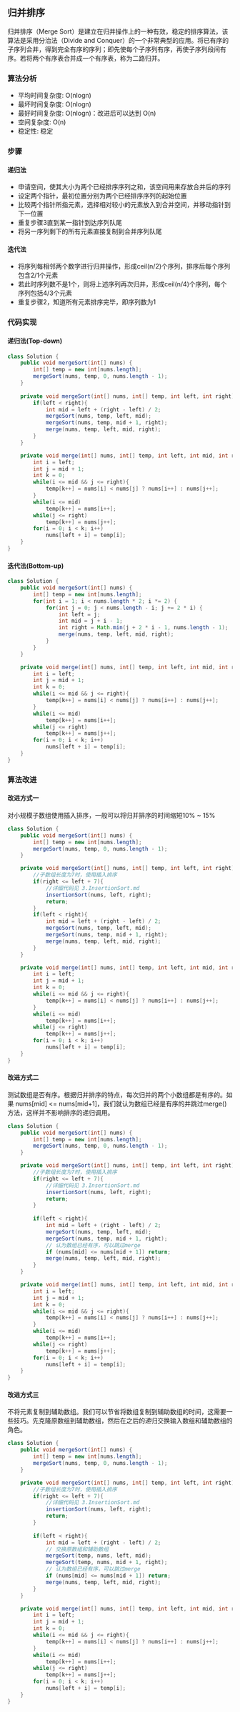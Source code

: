 ## 归并排序
归并排序（Merge Sort）是建立在归并操作上的一种有效，稳定的排序算法，该算法是采用分治法（Divide and Conquer）的一个非常典型的应用。将已有序的子序列合并，得到完全有序的序列；即先使每个子序列有序，再使子序列段间有序。若将两个有序表合并成一个有序表，称为二路归并。

### 算法分析
* 平均时间复杂度: O(nlogn)
* 最坏时间复杂度: O(nlogn)
* 最好时间复杂度: O(nlogn)：改进后可以达到 O(n)
* 空间复杂度: O(n)
* 稳定性: 稳定

### 步骤
#### 递归法
* 申请空间，使其大小为两个已经排序序列之和，该空间用来存放合并后的序列
* 设定两个指针，最初位置分别为两个已经排序序列的起始位置
* 比较两个指针所指元素，选择相对较小的元素放入到合并空间，并移动指针到下一位置
* 重复步骤3直到某一指针到达序列队尾
* 将另一序列剩下的所有元素直接复制到合并序列队尾

#### 迭代法
* 将序列每相邻两个数字进行归并操作，形成ceil(n/2)个序列，排序后每个序列包含2/1个元素
* 若此时序列数不是1个，则将上述序列再次归并，形成ceil(n/4)个序列，每个序列包括4/3个元素
* 重复步骤2，知道所有元素排序完毕，即序列数为1

### 代码实现
#### 递归法(Top-down)
```java
class Solution {
    public void mergeSort(int[] nums) {
        int[] temp = new int[nums.length];
        mergeSort(nums, temp, 0, nums.length - 1);
    }
    
    private void mergeSort(int[] nums, int[] temp, int left, int right) {
        if(left < right){
            int mid = left + (right - left) / 2;
            mergeSort(nums, temp, left, mid);
            mergeSort(nums, temp, mid + 1, right);
            merge(nums, temp, left, mid, right);
        }
    }

    private void merge(int[] nums, int[] temp, int left, int mid, int right) {
        int i = left;
        int j = mid + 1;
        int k = 0;
        while(i <= mid && j <= right){
            temp[k++] = nums[i] < nums[j] ? nums[i++] : nums[j++];
        }
        while(i <= mid)
            temp[k++] = nums[i++];
        while(j <= right)
            temp[k++] = nums[j++];
        for(i = 0; i < k; i++)
            nums[left + i] = temp[i];
    }
}
```

#### 迭代法(Bottom-up)
```java
class Solution {
    public void mergeSort(int[] nums) {
        int[] temp = new int[nums.length];
        for(int i = 1; i < nums.length * 2; i *= 2) {
            for(int j = 0; j < nums.length - i; j += 2 * i) {
                int left = j;
                int mid = j + i - 1;
                int right = Math.min(j + 2 * i - 1, nums.length - 1);
                merge(nums, temp, left, mid, right);
            }
        }
    }

    private void merge(int[] nums, int[] temp, int left, int mid, int right) {
        int i = left;
        int j = mid + 1;
        int k = 0;
        while(i <= mid && j <= right){
            temp[k++] = nums[i] < nums[j] ? nums[i++] : nums[j++];
        }
        while(i <= mid)
            temp[k++] = nums[i++];
        while(j <= right)
            temp[k++] = nums[j++];
        for(i = 0; i < k; i++)
            nums[left + i] = temp[i];
    }
}
```

### 算法改进

#### 改进方式一
对小规模子数组使用插入排序，一般可以将归并排序的时间缩短10% ~ 15%
```java
class Solution {
    public void mergeSort(int[] nums) {
        int[] temp = new int[nums.length];
        mergeSort(nums, temp, 0, nums.length - 1);
    }

    private void mergeSort(int[] nums, int[] temp, int left, int right) {
        //子数组长度为7时，使用插入排序
        if(right <= left + 7){
            //详细代码见 3.InsertionSort.md
            insertionSort(nums, left, right);
            return;
        }
        if(left < right){
            int mid = left + (right - left) / 2;
            mergeSort(nums, temp, left, mid);
            mergeSort(nums, temp, mid + 1, right);
            merge(nums, temp, left, mid, right);
        }
    }

    private void merge(int[] nums, int[] temp, int left, int mid, int right) {
        int i = left;
        int j = mid + 1;
        int k = 0;
        while(i <= mid && j <= right){
            temp[k++] = nums[i] < nums[j] ? nums[i++] : nums[j++];
        }
        while(i <= mid)
            temp[k++] = nums[i++];
        while(j <= right)
            temp[k++] = nums[j++];
        for(i = 0; i < k; i++)
            nums[left + i] = temp[i];
    }
}
```

#### 改进方式二
测试数组是否有序。根据归并排序的特点，每次归并的两个小数组都是有序的。如果 nums[mid] <= nums[mid+1]，我们就认为数组已经是有序的并跳过merge()方法，这样并不影响排序的递归调用。

```java
class Solution {
    public void mergeSort(int[] nums) {
        int[] temp = new int[nums.length];
        mergeSort(nums, temp, 0, nums.length - 1);
    }

    private void mergeSort(int[] nums, int[] temp, int left, int right) {
        //子数组长度为7时，使用插入排序
        if(right <= left + 7){
            //详细代码见 3.InsertionSort.md
            insertionSort(nums, left, right);
            return;
        }
        
        if(left < right){
            int mid = left + (right - left) / 2;
            mergeSort(nums, temp, left, mid);
            mergeSort(nums, temp, mid + 1, right);
            // 认为数组已经有序，可以跳过merge
            if (nums[mid] <= nums[mid + 1]) return;
            merge(nums, temp, left, mid, right);
        }
    }

    private void merge(int[] nums, int[] temp, int left, int mid, int right) {
        int i = left;
        int j = mid + 1;
        int k = 0;
        while(i <= mid && j <= right){
            temp[k++] = nums[i] < nums[j] ? nums[i++] : nums[j++];
        }
        while(i <= mid)
            temp[k++] = nums[i++];
        while(j <= right)
            temp[k++] = nums[j++];
        for(i = 0; i < k; i++)
            nums[left + i] = temp[i];
    }
}
```

#### 改进方式三
不将元素复制到辅助数组。我们可以节省将数组复制到辅助数组的时间，这需要一些技巧。先克隆原数组到辅助数组，然后在之后的递归交换输入数组和辅助数组的角色。

```java
class Solution {
    public void mergeSort(int[] nums) {
        int[] temp = new int[nums.length];
        mergeSort(nums, temp, 0, nums.length - 1);
    }

    private void mergeSort(int[] nums, int[] temp, int left, int right) {
        //子数组长度为7时，使用插入排序
        if(right <= left + 7){
            //详细代码见 3.InsertionSort.md
            insertionSort(nums, left, right);
            return;
        }
        
        if(left < right){
            int mid = left + (right - left) / 2;
            // 交换原数组和辅助数组
            mergeSort(temp, nums, left, mid);
            mergeSort(temp, nums, mid + 1, right);
            // 认为数组已经有序，可以跳过merge
            if (nums[mid] <= nums[mid + 1]) return;
            merge(nums, temp, left, mid, right);
        }
    }

    private void merge(int[] nums, int[] temp, int left, int mid, int right) {
        int i = left;
        int j = mid + 1;
        int k = 0;
        while(i <= mid && j <= right){
            temp[k++] = nums[i] < nums[j] ? nums[i++] : nums[j++];
        }
        while(i <= mid)
            temp[k++] = nums[i++];
        while(j <= right)
            temp[k++] = nums[j++];
        for(i = 0; i < k; i++)
            nums[left + i] = temp[i];
    }
}
```